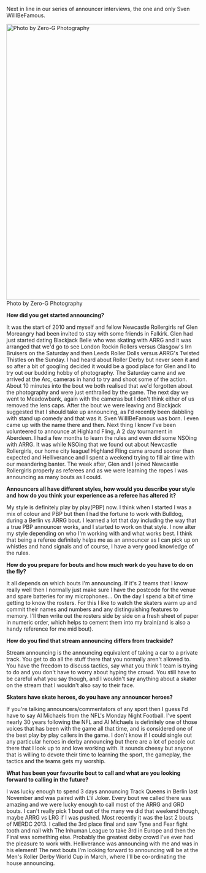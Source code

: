 <html><body><p>Next in line in our series of announcer interviews, the one and only Sven WillIBeFamous.

<a href="http://scottishrollerderbyblog.com/2013/11/sven.jpg"><img src="http://scottishrollerderbyblog.com/2013/11/sven.jpg" alt="Photo by Zero-G Photography" width="538" height="720" class="size-full wp-image-3015"></a> Photo by Zero-G Photography

<strong>How did you get started announcing?</strong>

It was the start of 2010 and myself and fellow Newcastle Rollergirls ref Glen Moreangry had been invited to stay with some friends in Falkirk.  Glen had just started dating Blackjack Belle who was skating with ARRG and it was arranged that we'd go to see London Rockin Rollers versus Glasgow's Irn Bruisers on the Saturday and then Leeds Roller Dolls versus ARRG's Twisted Thistles on the Sunday.  I had heard about Roller Derby but never seen it and so after a bit of googling decided it would be a good place for Glen and I to try out our budding hobby of photography.  The Saturday came and we arrived at the Arc, cameras in hand to try and shoot some of the action.  About 10 minutes into the bout we both realised that we'd forgotten about the photography and were just enthralled by the game.
The next day we went to Meadowbank, again with the cameras but I don't think either of us removed the lens caps.  After the bout we were leaving and Blackjack suggested that I should take up announcing, as I'd recently been dabbling with stand up comedy and that was it. Sven WillIBeFamous was born.  I even came up with the name there and then.  Next thing I know I've been volunteered to announce at Highland Fling, A 2 day tournament in Aberdeen.  I had a few months to learn the rules and even did some NSOing with ARRG.  It was while NSOing that we found out about Newcastle Rollergirls, our home city league!  Highland Fling came around sooner than expected and Helliverance and I spent a weekend trying to fill air time with our meandering banter.  The week after, Glen and I joined Newcastle Rollergirls properly as referees and as we were learning the ropes I was announcing as many bouts as I could.


<strong>Announcers all have different styles, how would you describe your style and how do you think your experience as a referee has altered it?</strong>

My style is definitely play by play(PBP) now.  I think when I started I was a mix of colour and PBP but then I had the fortune to work with Bulldog, during a Berlin vs ARRG bout.  I learned a lot that day including the way that a true PBP announcer works, and I started to work on that style. I now alter my style depending on who I'm working with and what works best.
 I think that being a referee definitely helps me as an announcer as I can pick up on whistles and hand signals and of course, I have a very good knowledge of the rules. 


<strong>How do you prepare for bouts and how much work do you have to do on the fly?</strong>

It all depends on which bouts I'm announcing.  If it's 2 teams that I know really well then I normally just make sure I have the postcode for the venue and spare batteries for my microphones... On the day I spend a bit of time getting to know the rosters.  For this I like to watch the skaters warm up and commit their names and numbers and any distinguishing features to memory.  I'll then write out the rosters side by side on a fresh sheet of paper in numeric order, which helps to cement them into my brain(and is also a handy reference for me mid bout). 

<strong>How do you find that stream announcing differs from trackside?</strong>

Stream announcing is the announcing equivalent of taking a car to a private track.  You get to do all the stuff there that you normally aren't allowed to. You have the freedom to discuss tactics, say what you think 1 team is trying to do and you don't have to worry about hyping the crowd.  You still have to be careful what you say though, and I wouldn't say anything about a skater on the stream that I wouldn't also say to their face.

<strong>Skaters have skate heroes, do you have any announcer heroes?</strong>

If you're talking announcers/commentators of any sport then I guess I'd have to say Al Michaels from the NFL's Monday Night Football.  I've spent nearly 30 years following the NFL and Al Michaels is definitely one of those voices that has been with the game all that time, and is considered one of the best play by play callers in the game.  I don't know if I could single out any particular heroes in derby announcing but there are a lot of people out there that I look up to and love working with. It sounds cheesy but anyone that is willing to devote their time to learning the sport, the gameplay, the tactics and the teams gets my worship. 

<strong>What has been your favourite bout to call and what are you looking forward to calling in the future?</strong>

I was lucky enough to spend 3 days announcing Track Queens in Berlin last November and was paired with L'il Joker. Every bout we called there was amazing and we were lucky enough to call most of the ARRG and GRD bouts.  I can't really pick 1 bout out of the many we did that weekend though, maybe ARRG vs LRG if I was pushed. Most recently it was the last 2 bouts of MERDC 2013.  I called the 3rd place final and saw Tyne and Fear fight tooth and nail with The Inhuman League to take 3rd in Europe and then the Final was something else. Probably the greatest deby crowd I've ever had the pleasure to work with.  Helliverance was announcing with me and was in his element! 
The next bouts I'm looking forward to announcing will be at the Men's Roller Derby World Cup in March, where I'll be co-ordinating the house announcing.  </p></body></html>
